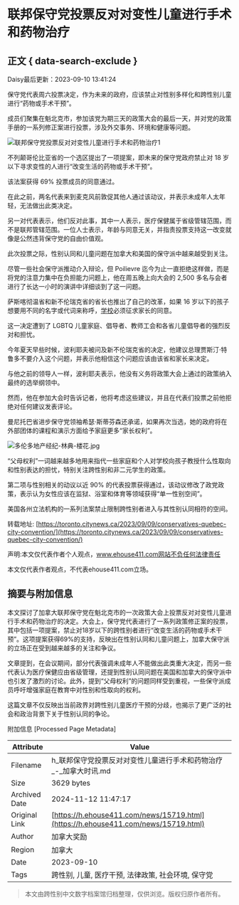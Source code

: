 # 联邦保守党投票反对对变性儿童进行手术和药物治疗

## 正文 { data-search-exclude }


Daisy最后更新：2023-09-10 13:41:24

保守党代表周六投票决定，作为未来的政府，应该禁止对性别多样化和跨性别儿童进行“药物或手术干预”。

成员们聚集在魁北克市，参加该党为期三天的政策大会的最后一天，并对党的政策手册的一系列修正案进行投票，涉及外交事务、环境和健康等问题。

![联邦保守党投票反对对变性儿童进行手术和药物治疗1](https://img.ehouse411.com/upload/detailimgs/image/20230910/6382995016560010903858074.jpg)

不列颠哥伦比亚省的一个选区提出了一项提案，即未来的保守党政府禁止对 18 岁以下寻求变性的人进行“改变生活的药物或手术干预”。

该法案获得 69% 投票成员的同意通过。

在此之前，两名代表来到麦克风前敦促其他人通过该动议，并表示未成年人太年轻，无法做出此类决定。

另一对代表表示，他们反对此事，其中一人表示，医疗保健属于省级管辖范围，而不是联邦管辖范围。一位人士表示，年龄与同意无关，并指责投票支持这一改变就像是公然违背保守党的自由价值观。

此次投票之际，性别认同和儿童问题在加拿大和美国的保守派中越来越受到关注。

尽管一些社会保守派推动介入辩论，但 Poilievre 迄今为止一直拒绝这样做，而是将党的注意力集中在负担能力问题上，他在周五晚上向大会的 2,500 多名与会者进行了长达一小时的演讲中详细谈到了这一问题。

萨斯喀彻温省和新不伦瑞克省的省长也推出了自己的改革，如果 16 岁以下的孩子想要用不同的名字或代词来称呼，[学校](/school/list-1-0-0-0-0-po-ct-kw)必须征求家长的同意。

这一决定遭到了 LGBTQ 儿童家庭、倡导者、教师工会和各省儿童倡导者的强烈反对和担忧。

今年夏天早些时候，波利耶夫被问及新不伦瑞克省的决定，他建议总理贾斯汀·特鲁多不要介入这个问题，并表示他相信这个问题应该由该省和家长来决定。

与他之前的领导人一样，波利耶夫表示，他没有义务将政策大会上通过的政策纳入最终的选举纲领中。

然而，他在参加大会时告诉记者，他将考虑这些建议，并且在代表们投票之前他拒绝对任何建议发表评论。

曼尼托巴省进步保守党领袖希瑟·斯蒂芬森还承诺，如果再次当选，她的政府将在外部团体的课程和演示方面给予家庭更多“家长权利”。

![多伦多地产经纪-林典-楼花.jpg](https://img.ehouse411.com/upload/detailimgs/image/20230910/6382995018072509091003968.jpg)

“父母权利”一词越来越多地用来指代一些家庭和个人对学校向孩子教授什么性取向和性别表达的担忧，特别关注跨性别和非二元学生的政策。

第二项与性别相关的动议以近 90% 的代表投票获得通过，该动议修改了政党政策，表示认为女性应该在监狱、浴室和体育等领域获得“单一性别空间”。

美国各州立法机构的一系列法案禁止限制跨性别者进入与其性别认同相符的空间。

转载地址: [https://toronto.citynews.ca/2023/09/09/conservatives-quebec-city-convention/](https://toronto.citynews.ca/2023/09/09/conservatives-quebec-city-convention/)

声明:本文仅代表作者个人观点，www.ehouse411.com网站不负任何法律责任

本文仅代表作者观点，不代表ehouse411.com立场。

## 摘要与附加信息

<!-- tcd_abstract -->
本文探讨了加拿大联邦保守党在魁北克市的一次政策大会上投票反对对变性儿童进行手术和药物治疗的决定。大会上，保守党代表进行了一系列政策修正案的投票，其中包括一项提案，禁止对18岁以下的跨性别者进行“改变生活的药物或手术干预”。这项提案获得69%的支持，反映出在性别认同和儿童问题上，加拿大保守派的立场正在受到越来越多的关注和争议。

文章提到，在会议期间，部分代表强调未成年人不能做出此类重大决定，而另一些代表认为医疗保健应由省级管理，还提到性别认同问题在美国和加拿大的保守派中也引发了激烈的讨论。此外，提到“父母权利”的问题同样受到重视，一些保守派成员呼吁增强家庭在教育中对性别和性取向的权利。

这篇文章不仅反映出当前政界对跨性别儿童医疗干预的分歧，也揭示了更广泛的社会和政治背景下关于性别认同的争论。
<!-- tcd_abstract_end -->

附加信息 [Processed Page Metadata]

| Attribute       | Value                                  |
|-----------------|----------------------------------------|
| Filename        | h_联邦保守党投票反对对变性儿童进行手术和药物治疗_-_加拿大时讯.md                             |
| Size            | 3629 bytes                           |
| Archived Date   | 2024-11-12 11:47:17                             |
| Original Link   | [https://h.ehouse411.com/news/15719.html](https://h.ehouse411.com/news/15719.html)                       |
| Author          | 加拿大奖励                               |
| Region          | 加拿大                               |
| Date            | 2023-09-10                                 |
| Tags            | 跨性别, 儿童, 医疗干预, 法律政策, 社会环境, 保守党                                 |
>
> 本文由跨性别中文数字档案馆归档整理，仅供浏览。版权归原作者所有。
>